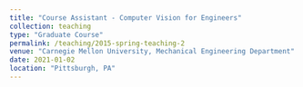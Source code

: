 ```yaml
---
title: "Course Assistant - Computer Vision for Engineers"
collection: teaching
type: "Graduate Course"
permalink: /teaching/2015-spring-teaching-2
venue: "Carnegie Mellon University, Mechanical Engineering Department"
date: 2021-01-02
location: "Pittsburgh, PA"
---
```


<!-- * Conducted recitations and held office hours for students enabling them to gain deeper understanding of topics and clarify their doubts.
* Drafted assignments for the course curriculum followed by grading and provision of feedback to the student submissions. -->
